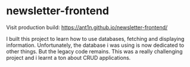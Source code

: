 # newsletter-frontend

Visit production build: https://ant1n.github.io/newsletter-frontend/

I built this project to learn how to use databases, fetching and displaying information. Unfortunately, the database i was using is now dedicated to other things. But the legacy code remains. This was a really challenging project and i learnt a ton about CRUD applications.
